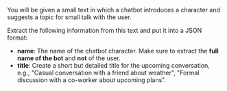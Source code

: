 You will be given a small text in which a chatbot introduces a character and suggests a topic for small talk with the user.

Extract the following information from this text and put it into a JSON format:
- **name**: The name of the chatbot character. Make sure to extract the **full name of the bot** and **not** of the user.
- **title**: Create a short but detailed title for the upcoming conversation, e.g., "Casual conversation with a friend about weather", "Formal discussion with a co-worker about upcoming plans".
